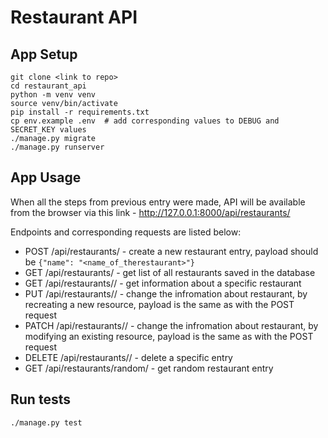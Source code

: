 # Restaurant API 

## App Setup 
```
git clone <link to repo>
cd restaurant_api
python -m venv venv
source venv/bin/activate
pip install -r requirements.txt
cp env.example .env  # add corresponding values to DEBUG and SECRET_KEY values
./manage.py migrate
./manage.py runserver
```

## App Usage

When all the steps from previous entry were made, API will be available from the browser via this link - http://127.0.0.1:8000/api/restaurants/

Endpoints and corresponding requests are listed below:
* POST /api/restaurants/ - create a new restaurant entry, payload should be `{"name": "<name_of_therestaurant>"}`
* GET /api/restaurants/  - get list of all restaurants saved in the database
* GET /api/restaurants/<id>/  - get information about a specific restaurant
* PUT /api/restaurants/<id>/  - change the infromation about restaurant, by recreating a new resource, payload is the same as with the POST request
* PATCH /api/restaurants/<id>/  - change the infromation about restaurant, by modifying an existing resource, payload is the same as with the POST request
* DELETE /api/restaurants/<id>/  - delete a specific entry
* GET /api/restaurants/random/  - get random restaurant entry 


## Run tests 
```
./manage.py test
```